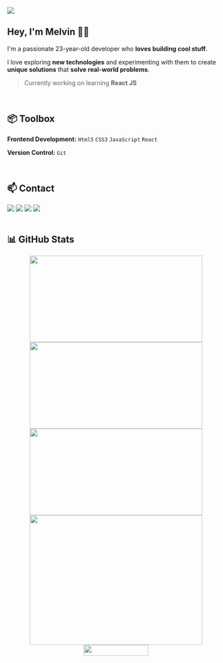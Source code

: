 <img src="images/svg/header_en.svg"></img>


## Hey, I'm Melvin 👋🏽  

I'm a passionate 23-year-old developer who **loves building cool stuff**.

I love exploring **new technologies** and experimenting with them to create **unique solutions** that **solve real-world problems**.

> Currently working on learning **React JS**
<br>

## 📦 Toolbox

**Frontend Development:** `Html5` `CSS3` `JavaScript` `React`
 
**Version Control:** `Git`

<br>

## 📫 Contact 

<div> 
  <a href="https://www.linkedin.com/in/melvin-kj/" target="_blank"><img src="https://img.shields.io/badge/-LinkedIn-%230077B5?style=for-the-badge&logo=linkedin&logoColor=white" target="_blank"></a> 
  <a href="https://twitter.com/Melvin_Codes" target="_blank"><img src="https://img.shields.io/badge/-Twitter-%23EA4335?style=for-the-badge&logo=youtube&logoColor=white" target="_blank"></a>
  <a href="https://www.instagram.com/melvin.codes/" target="_blank"><img src="https://img.shields.io/badge/-Instagram-%23E4405F?style=for-the-badge&logo=instagram&logoColor=white" target="_blank"></a>
  <a href = "mailto: melvinofficial2001@gmail.com"><img src="https://img.shields.io/badge/-Gmail-%23333?style=for-the-badge&logo=gmail&logoColor=white" target="_blank"></a>
</div>
<br>

## 📊 GitHub Stats
<div align="center">
<img height="200" src="https://github-readme-stats.vercel.app/api?username=Melvin-KJ&amp;theme=vue-dark&hide_border=true&include_all_commits=true&count_private=true" width="400"><br>
<img height="200" src="https://github-readme-streak-stats.herokuapp.com/?user=Melvin-KJ&theme=vue-dark&hide_border=true" width="400"><br>
<img height="200" src="https://github-readme-stats.vercel.app/api/top-langs/?username=Melvin-KJ&theme=vue-dark&hide_border=true&include_all_commits=true&count_private=true&layout=compact" width="400"><br>
<img height="300" src="https://github-contributor-stats.vercel.app/api?username=Melvin-KJ&amp;limit=5&amp;theme=vue-dark&hide_border=true&amp;combine_all_yearly_contributions=true" width="400"><br>
<img height="25" src="https://visitcount.itsvg.in/api?id=Melvin-KJ&amp;icon=5&amp;color=12" width="150"/>
</div>
